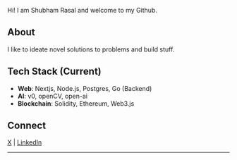 Hi! I am Shubham Rasal and welcome to my Github.

## About
I like to ideate novel solutions to problems and build stuff.

## Tech Stack (Current)
- **Web**: Nextjs, Node.js, Postgres, Go (Backend)
- **AI**: v0, openCV, open-ai
- **Blockchain**: Solidity, Ethereum, Web3.js

## Connect

[X](https://x.com/bluequbits) | [LinkedIn](https://www.linkedin.com/in/shubhamrasal)

---
